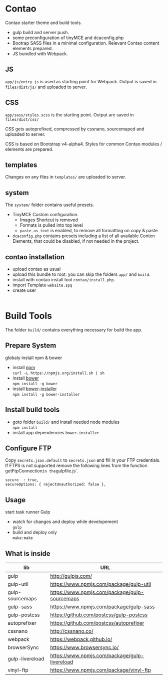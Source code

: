 # Contao

Contao starter theme and build tools.
- gulp build and server push.
- some preconfiguration of tinyMCE and dcaconfig.php
- Bootrap SASS files in a minimal configuration. 
Relevant Contao content elements prepared.
- JS bundled with Webpack.
## JS
`app/js/entry.js` is used as starting point for Webpack.
Output is saved in `files/dist/js/` and uploaded to server.

## CSS
`app/sass/styles.scss` is the starting point.
Output are saved in `files/dist/css/`

CSS gets autoprefixed, compressed by cssnano, sourcemaped and uploaded to server.

CSS is based on Bootstrap v4-alpha4.
Styles for common Contao modules / elements are prepared.

## templates
Changes on any files in  `templates/` are uploaded to server.

## system
The `system/` folder contains useful presets.
- TinyMCE Custom configuration.
    + Images Shortcut is removed
    + Formats is pulled into top level
    + `paste_as_text` is enabled, to remove all formatting on copy & paste  
- `dcaconfig.php` contains presets 
    including a list of all available Conten Elements, that could be disabled, if not needed in the project.


## contao installation
- upload contao as usual
- upload this bundle to root.
you can skip the folders `app/` and `build`.
- install with contao install tool `contao/install.php`.
- import Template `website.spq`
- create user
<br><br>

# Build Tools

The folder `build/` contains everything necessary for build the app. 
## Prepare System 
globaly install npm & bower
- install [npm](https://github.com/npm/npm) <br>
    `curl -L https://npmjs.org/install.sh | sh`
- install [bower](https://github.com/bower/bower) <br> 
    `npm install -g bower`
- install [bower-installer](https://github.com/blittle/bower-installer) <br>
    `npm install -g bower-installer`


## Install build tools 
- goto folder `build/` and install needed node modules<br>
   `npm install`
- install app dependencies 
    `bower-installer`

## Configure FTP
Copy `secrets.json.default`  to `secrets.json` and fill in your FTP credentials. <br>
If FTPS is not supported remove the following lines from the function getFtpConnection` in the `gulpfile.js`.

```
secure  : true,
secureOptions: { rejectUnauthorized: false },
```

## Usage
start task runner Gulp
- watch for changes and deploy while developement <br>
    `gulp` 
- build and deploy only  <br>
    `make:make`

## What is inside

lib | URL
-|-
gulp | 	http://gulpjs.com/
gulp-util | https://www.npmjs.com/package/gulp-util
gulp-sourcemaps | https://www.npmjs.com/package/gulp-sourcemaps
gulp-sass |	https://www.npmjs.com/package/gulp-sass
gulp-postcss | https://github.com/postcss/gulp-postcss
autoprefixer | https://github.com/postcss/autoprefixer
cssnano | http://cssnano.co/
webpack | https://webpack.github.io/
browserSync | https://www.browsersync.io/
gulp-livereload | https://www.npmjs.com/package/gulp-livereload
vinyl-ftp | https://www.npmjs.com/package/vinyl-ftp







